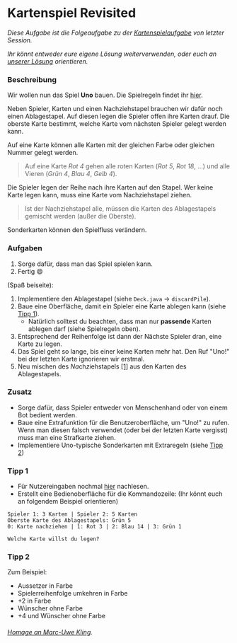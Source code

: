 # Kartenspiel Revisited

*Diese Aufgabe ist die Folgeaufgabe zu der [Kartenspielaufgabe](https://pibebtol.github.io/java-lessons/exercises/13Kartenspiel) von letzter Session.*

*Ihr könnt entweder eure eigene Lösung weiterverwenden, oder euch an [unserer Lösung](https://github.com/pibebtol/java-lessons/tree/master/exercises/solutions/12Kartenspiel) orientieren.*

### Beschreibung
Wir wollen nun das Spiel **Uno** bauen. Die Spielregeln findet ihr [hier](https://www.uno-kartenspiel.de/spielregeln/).

Neben Spieler, Karten und einen Nachziehstapel brauchen wir dafür noch einen Ablagestapel.
Auf diesen legen die Spieler offen ihre Karten drauf. Die oberste Karte bestimmt, welche Karte vom nächsten Spieler gelegt werden kann.

Auf eine Karte können alle Karten mit der gleichen Farbe oder gleichen Nummer gelegt werden.
> Auf eine Karte *Rot 4* gehen alle roten Karten (*Rot 5*, *Rot 18*, …) und alle Vieren (*Grün 4*, *Blau 4*, *Gelb 4*).

Die Spieler legen der Reihe nach ihre Karten auf den Stapel. Wer keine Karte legen kann, muss eine Karte vom Nachziehstapel ziehen.
> Ist der Nachziehstapel alle, müssen die Karten des Ablagestapels gemischt werden (außer die Oberste).

Sonderkarten können den Spielfluss verändern.

### Aufgaben
1. Sorge dafür, dass man das Spiel spielen kann.
1. Fertig :smile:

(Spaß beiseite):
1. Implementiere den Ablagestapel (siehe `Deck.java` -> `discardPile`).
1. Baue eine Oberfläche, damit ein Spieler eine Karte ablegen kann (siehe [Tipp 1](#tipp-1)).
    - Natürlich solltest du beachten, dass man nur **passende** Karten ablegen darf (siehe Spielregeln oben).
3. Entsprechend der Reihenfolge ist dann der Nächste Spieler dran, eine Karte zu legen.
4. Das Spiel geht so lange, bis einer keine Karten mehr hat. Den Ruf "Uno!" bei der letzten Karte ignorieren wir erstmal.
5. Neu mischen des *Na*ch*zi*ehstapels [[1]](#homage-an-mark-uwe-kling) aus den Karten des Ablagestapels.

### Zusatz
- Sorge dafür, dass Spieler entweder von Menschenhand oder von einem Bot bedient werden.
- Baue eine Extrafunktion für die Benutzeroberfläche, um "Uno!" zu rufen. Wenn man diesen falsch verwendet (oder bei der letzten Karte vergisst) muss man eine Strafkarte ziehen.
- Implementiere Uno-typische Sonderkarten mit Extraregeln (siehe [Tipp 2](#tipp-2))

### Tipp 1
* Für Nutzereingaben nochmal [hier](http://alvinalexander.com/java/edu/pj/pj010005) nachlesen.
* Erstellt eine Bedienoberfläche für die Kommandozeile:
(Ihr könnt euch an folgendem Beispiel orientieren)
```
Spieler 1: 3 Karten | Spieler 2: 5 Karten 
Oberste Karte des Ablagestapels: Grün 5
0: Karte nachziehen | 1: Rot 3 | 2: Blau 14 | 3: Grün 1

Welche Karte willst du legen?
```

### Tipp 2
Zum Beispiel:
* Aussetzer in Farbe
* Spielerreihenfolge umkehren in Farbe
* +2 in Farbe
* Wünscher ohne Farbe
* +4 und Wünscher ohne Farbe

###### [*Homage an Marc-Uwe Kling*](http://www.halt-mal-kurz.de/).

